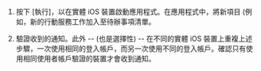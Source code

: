 
1. 按下 [執行]，以在實體 iOS 裝置啟動應用程式。在應用程式中，將新項目 (例如，新的行動服務工作加入至待辦事項清單。

2. 驗證收到的通知。此外 -- (也是選擇性) -- 在不同的實體 iOS 裝置上重複上述步驟，一次使用相同的登入帳戶，而另一次使用不同的登入帳戶。確認只有使用相同使用者帳戶驗證的裝置才會收到通知。

<!---HONumber=July15_HO2-->